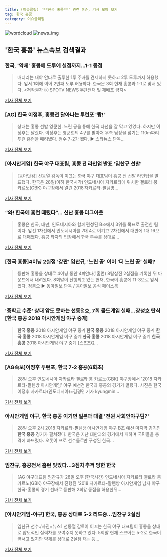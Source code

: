 ```yaml
---
title: (이슈클립) '**한국 홍콩**' 관련 이슈, 기사 모아 보기
tag: 한국 홍콩
category: 이슈클리핑
---
```

![wordcloud](https://s3.ap-northeast-2.amazonaws.com/lyrics101-wordcloud/2018-08-28-1535442135.png)
![news_img](https://user-images.githubusercontent.com/42597476/44507050-1206f400-a6e4-11e8-8d98-7ffbfebb353f.png)
## **'**한국 홍콩**'** 뉴스속보 검색결과
### 한국, '약체' 홍콩에 도루에 실점까지…1-1 동점

>배터리는 내야 안타로 출루한 1루 주자를 견제하지 못하고 2루 도루까지 허용했다. 앞서 1회에 이어 2번째 도루 허용이다. 한국은 3회 현재 홍콩과 1-1로 맞서 있다. <저작권자 ⓒ SPOTV NEWS 무단전재 및 재배포 금지>

<a href="http://www.spotvnews.co.kr/?mod=news&act=articleView&idxno=233575" target="_blank">기사 전체 보기</a>

### [AG] 한국 이정후, 홍콩전 달아나는 투런포 '쾅!'

>상대는 홍콩 선발 영쿤힌. 느린 공을 통해 한국 타선을 잘 막고 있었다. 하지만 이정후는 달랐다. 이정후는 영쿤힌의 4구를 받아쳐 우측 담장을 넘기는 110m짜리 투런 홈런을 때려냈다. 점수 7-2가 됐다. ▶ 스타뉴스 단독...

<a href="http://star.mt.co.kr/stview.php?no=2018082812392557071" target="_blank">기사 전체 보기</a>

### [아시안게임] 한국 야구 대표팀, 홍콩 전 라인업 발표 ‘임찬규 선발’

>[동아닷컴] 선동열 감독이 이끄는 한국 야구 대표팀이 홍콩 전 선발 라인업을 발표했다. 한국은 28일(이하 한국시각) 인도네시아 자카르타에 위치한 겔로라 붕 카르노(GBK) 야구장에서 열린 2018 자카르타-팔렘방...

<a href="http://sports.donga.com/3/all/20180828/91713001/2" target="_blank">기사 전체 보기</a>

### “와! 한국에 홈런 때렸다”… 신난 홍콩 더그아웃

>홍콩은 한국, 대만, 인도네시아와 함께 편성된 B조에서 3위를 목표로 출전한 팀이다. 앞선 1차전에서 인도네시아를 7대 4로 이기고 2차전에서 대만에 1대 16으로 대패했다. 홍콩 타자의 입장에서 한국 투수를 상대로...

<a href="http://news.kmib.co.kr/article/view.asp?arcid=0012637543&code=61161211&cp=nv" target="_blank">기사 전체 보기</a>

### [**한국 홍콩**]4이닝 2실점 ‘강판’ 임찬규, ‘느린 공’ 이어 ‘더 느린 공’ 실패?

>등판해 홍콩을 상대로 4이닝 동안 4피안타(1홈런) 8탈삼진 2실점을 기록한 뒤 마운드에서 내려왔다. 8회말이 진행되고 있는 현재, 한국이 홍콩에 11-3으로 앞서 있다. 정봉오 ▶ 동아일보 단독 / 동아일보 공식 페이스북

<a href="http://news.donga.com/3/all/20180828/91717866/2" target="_blank">기사 전체 보기</a>

### '중학교 수준' 상대 압도 못하는 선동열호, 7회 콜드게임 실패…장성호 탄식 [**한국 홍콩** 2018 아시안게임 야구 중계]

>**한국 홍콩** 2018 아시안게임 야구 중계 **한국 홍콩** 2018 아시안게임 야구 중계 **한국 홍콩** 2018 아시안게임 야구 중계 **한국 홍콩** 2018 아시안게임 야구 중계 **한국 홍콩** 2018 아시안게임 야구 중계 [스포츠Q...

<a href="http://www.sportsq.co.kr/news/articleView.html?idxno=300414" target="_blank">기사 전체 보기</a>

### [AG속보]이정후 투런포, 한국 7-2 홍콩(6회초)

>28일 오후 인도네시아 자카르타 겔로라 붕 카르노(GBK) 야구장에서 '2018 자카르타-팔렘방 아시안게임' 야구 예선전 한국과 홍콩의 경기가 열렸다. 사진은 한국 이정후 자카르타(인도네시아)=김경민 기자 kyungmin...

<a href="http://sports.chosun.com/news/ntype.htm?id=201808280100261830019973&servicedate=20180828" target="_blank">기사 전체 보기</a>

### 아시안게임 야구, **한국 홍콩** 이기면 일본과 대결 '전원 사회인야구팀?'

>28일 오후 2시 2018 자카르타-팔렘방 아시안게임 야구 B조 예선 마지막 경기인 **한국 홍콩** 경기가 펼쳐졌다.   한국은 지난 대만과의 경기에서 패하며 국민들을 충격에 빠뜨렸다. 오롯이 프로 선수들로만 구성된 한국...

<a href="http://www.etnews.com/20180828000307" target="_blank">기사 전체 보기</a>

### 임찬규, 홍콩전서 홈런 맞았다…3점차 추격 당한 한국

>[AG 야구대표팀 임찬규가 28일 오후 (한국시간) 인도네시아 자카르타 겔로라 붕 카르노(GBK) 야구장에서 진행된 '2018 자카르타-팔렘방 아시안게임 남자 야구 한국-홍콩의 경기 선바로 등판해 2회말 동점을 허용한뒤...

<a href="http://www.mydaily.co.kr/new_yk/html/read.php?newsid=201808281504789219&ext=na" target="_blank">기사 전체 보기</a>

### [아시안게임-야구] 한국, 홍콩 상대로 5-2 리드중…임찬규 2실점

>임찬규 선수./사진=뉴스1 선동열 감독이 이끄는 한국 야구 대표팀이 홍콩을 상대로 압도적인 실력차를 보여주지 못하고 있다. 5회말 현재 스코어는 5-2로 한국이 앞서고 있지만 약체를 상대로 2실점 하는 등...

<a href="http://moneys.mt.co.kr/news/mwView.php?no=2018082815228054741" target="_blank">기사 전체 보기</a>


